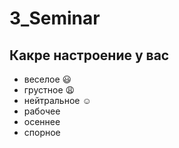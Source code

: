 # 3_Seminar

## Какре настроение у вас
* веселое :smiley:
* грустное :weary:
* нейтральное :relaxed:
* рабочее
* осеннее
* спорное 
